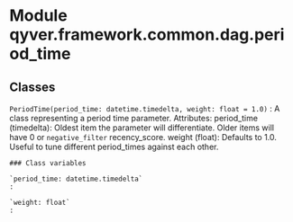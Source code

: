Module qyver.framework.common.dag.period_time
===================================================

Classes
-------

`PeriodTime(period_time: datetime.timedelta, weight: float = 1.0)`
:   A class representing a period time parameter.
    Attributes:
        period_time (timedelta): Oldest item the parameter will differentiate. Older items will have
            0 or `negative_filter` recency_score.
        weight (float): Defaults to 1.0. Useful to tune different period_times against each other.

    ### Class variables

    `period_time: datetime.timedelta`
    :

    `weight: float`
    :
